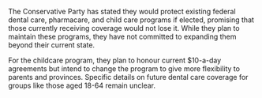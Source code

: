 The Conservative Party has stated they would protect existing federal dental care, pharmacare, and child care programs if elected, promising that those currently receiving coverage would not lose it. While they plan to maintain these programs, they have not committed to expanding them beyond their current state.

For the childcare program, they plan to honour current $10-a-day agreements but intend to change the program to give more flexibility to parents and provinces. Specific details on future dental care coverage for groups like those aged 18-64 remain unclear.
